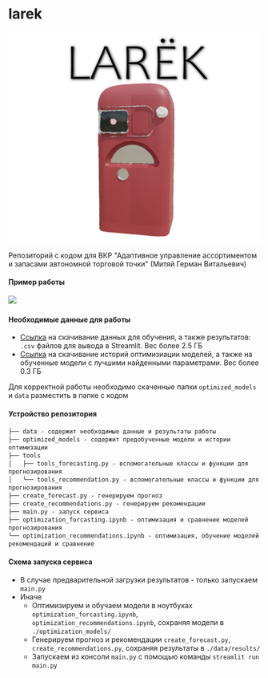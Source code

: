# larek
![](larek.png)

Репозиторий с кодом для ВКР "Адаптивное управление ассортиментом и запасами автономной торговой точки" (Митяй Герман Витальевич)

#### Пример работы
![](work_gif.gif)

#### Необходимые данные для работы

* [Ссылка](https://drive.google.com/drive/folders/1DqqlrWkxWvYZdCnmdz8kgCH_AjtobbmQ?usp=share_link) на скачивание данных для обучения, а также результатов: `.csv` файлов для вывода в Streamlit. Вес более 2.5 ГБ
* [Ссылка](https://drive.google.com/drive/folders/18RTrKjNZ89JyEzjpcaj6CPqXgxlKrZT7?usp=share_link) на скачивание историй оптимизиации моделей, а также на обученные модели с лучшими найденными параметрами. Вес более 0.3 ГБ

Для корректной работы необходимо скаченные папки `optimized_models` и `data` разместить в папке с кодом

#### Устройство репозитория

```
├── data - содержит необходимые данные и результаты работы
├── optimized_models - содержит предобученные модели и истории оптимизации
├── tools
│   ├── tools_forecasting.py - вспомогательные классы и функции для прогнозирования
│   └── tools_recommendation.py - вспомогательные классы и функции для прогнозирования
├── create_forecast.py - генерируем прогноз
├── create_recommendations.py - генерируем рекомендации
├── main.py - запуск сервиса
├── optimization_forcasting.ipynb - оптимизация и сравнение моделей прогнозирования
└── optimization_recommendations.ipynb - оптимизация, обучение моделей рекомендаций и сравнение
```
#### Схема запуска сервиса

* В случае предварительной загрузки результатов - только запускаем `main.py`
* Иначе
  * Оптимизируем и обучаем модели в ноутбуках `optimization_forcasting.ipynb`, `optimization_recommendations.ipynb`, сохраняя модели в `./optimization_models/`
  * Генерируем прогноз и рекомендации `create_forecast.py`, `create_recommendations.py`, сохраняя результаты в `./data/results/`
  * Запускаем из консоли `main.py` с помощью команды `streamlit run main.py`
